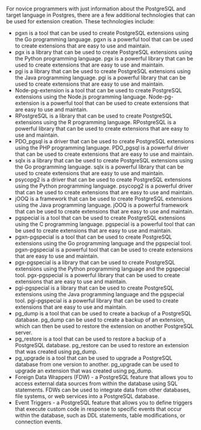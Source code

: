 For novice programmers with just information about the PostgreSQL and target language in Postgres, there are a few additional technologies that can be used for extension creation. These technologies include:

-   pgxn is a tool that can be used to create PostgreSQL extensions using the Go programming language. pgxn is a powerful tool that can be used to create extensions that are easy to use and maintain.
-   pgx is a library that can be used to create PostgreSQL extensions using the Python programming language. pgx is a powerful library that can be used to create extensions that are easy to use and maintain.
-   pgi is a library that can be used to create PostgreSQL extensions using the Java programming language. pgi is a powerful library that can be used to create extensions that are easy to use and maintain.
-   Node-pg-extension is a tool that can be used to create PostgreSQL extensions using the Node.js programming language. Node-pg-extension is a powerful tool that can be used to create extensions that are easy to use and maintain.
-   RPostgreSQL is a library that can be used to create PostgreSQL extensions using the R programming language. RPostgreSQL is a powerful library that can be used to create extensions that are easy to use and maintain.
-   PDO_pgsql is a driver that can be used to create PostgreSQL extensions using the PHP programming language. PDO_pgsql is a powerful driver that can be used to create extensions that are easy to use and maintain.
-   sqlx is a library that can be used to create PostgreSQL extensions using the Go programming language. sqlx is a powerful library that can be used to create extensions that are easy to use and maintain.
-   psycopg2 is a driver that can be used to create PostgreSQL extensions using the Python programming language. psycopg2 is a powerful driver that can be used to create extensions that are easy to use and maintain.
-   jOOQ is a framework that can be used to create PostgreSQL extensions using the Java programming language. jOOQ is a powerful framework that can be used to create extensions that are easy to use and maintain.
-   pgspecial is a tool that can be used to create PostgreSQL extensions using the C programming language. pgspecial is a powerful tool that can be used to create extensions that are easy to use and maintain.
-   pgxn-pgspecial is a tool that can be used to create PostgreSQL extensions using the Go programming language and the pgspecial tool. pgxn-pgspecial is a powerful tool that can be used to create extensions that are easy to use and maintain.
-   pgx-pgspecial is a library that can be used to create PostgreSQL extensions using the Python programming language and the pgspecial tool. pgx-pgspecial is a powerful library that can be used to create extensions that are easy to use and maintain.
-   pgi-pgspecial is a library that can be used to create PostgreSQL extensions using the Java programming language and the pgspecial tool. pgi-pgspecial is a powerful library that can be used to create extensions that are easy to use and maintain.
-   pg_dump is a tool that can be used to create a backup of a PostgreSQL database. pg_dump can be used to create a backup of an extension, which can then be used to restore the extension on another PostgreSQL server.
-   pg_restore is a tool that can be used to restore a backup of a PostgreSQL database. pg_restore can be used to restore an extension that was created using pg_dump.
-   pg_upgrade is a tool that can be used to upgrade a PostgreSQL database from one version to another. pg_upgrade can be used to upgrade an extension that was created using pg_dump.
- Foreign Data Wrappers (FDW) - a PostgreSQL feature that allows you to access external data sources from within the database using SQL statements. FDWs can be used to integrate data from other databases, file systems, or web services into a PostgreSQL database.
- Event Triggers - a PostgreSQL feature that allows you to define triggers that execute custom code in response to specific events that occur within the database, such as DDL statements, table modifications, or connection events.
